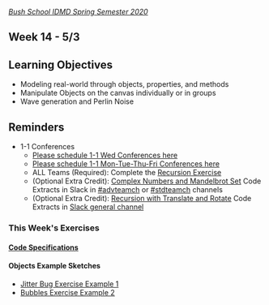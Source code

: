 [_Bush School IDMD Spring Semester 2020_](https://chandrunarayan.github.io/idmd/)

## Week 14 - 5/3

## Learning Objectives
* Modeling real-world through objects, properties, and methods
* Manipulate Objects on the canvas individually or in groups
* Wave generation and Perlin Noise

## Reminders
* 1-1 Conferences
    *    [Please schedule 1-1 Wed Conferences here](https://calendly.com/chandru-narayan/conf_wed_idmd_a_block)
    *    [Please schedule 1-1 Mon-Tue-Thu-Fri Conferences here](https://calendly.com/chandru-narayan/conf_montuethufri)
    *    ALL Teams (Required): Complete the [Recursion Exercise](../week12/code/recursion)
    *    (Optional Extra Credit): [Complex Numbers and Mandelbrot Set](../week13/plan/complexnum) Code Extracts in Slack in [#advteamch](https://app.slack.com/client/TTS9Y46VC/GUQC6EUDC) or [#stdteamch](https://app.slack.com/client/TTS9Y46VC/GUQC6EUDC) channels
    *    (Optional Extra Credit): [Recursion with Translate and Rotate](../week13/code/tree_v3) Code Extracts in [Slack general channel](https://app.slack.com/client/TTS9Y46VC/CTCKE2LDR)

### This Week's Exercises
#### [Code Specifications](plan/bubbles)
#### Objects Example Sketches
* [Jitter Bug Exercise Example 1](code/jitterBug_v2)
* [Bubbles Exercise Example 2](code/arrayBubbles_v6)
